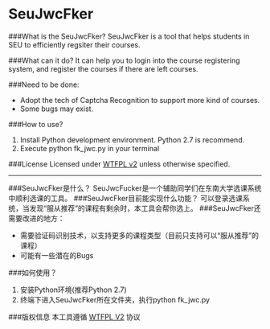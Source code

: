 SeuJwcFker
============

###What is the SeuJwcFker?
SeuJwcFker is a tool that helps  students in SEU to efficiently regsiter their courses.

###What can it do?
It can help you to login into the course registering system, and register the courses if there are left courses.

###Need to be done:
* Adopt the tech of Captcha Recognition to support more kind of courses.
* Some bugs may exist.

###How to use? 
1. Install Python development environment. Python 2.7 is recommend.
2. Execute python fk_jwc.py in your terminal

###License
Licensed under [WTFPL v2](http://www.wtfpl.net/txt/copying/) unless otherwise specified.
***

###SeuJwcFker是什么？
SeuJwcFucker是一个辅助同学们在东南大学选课系统中顺利选课的工具。
###SeuJwcFker目前能实现什么功能？
可以登录选课系统，当发现“服从推荐”的课程有剩余时，本工具会帮你选上。
###SeuJwcFker还需要改进的地方：
* 需要验证码识别技术，以支持更多的课程类型（目前只支持可以“服从推荐”的课程）
* 可能有一些潜在的Bugs

###如何使用？
1. 安装Python环境(推荐Python 2.7)
2. 终端下进入SeuJwcFker所在文件夹，执行python fk_jwc.py

###版权信息
本工具遵循 [WTFPL V2](http://www.wtfpl.net/txt/copying/) 协议




